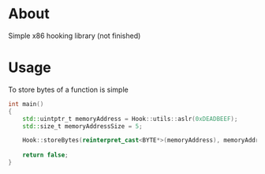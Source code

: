 # About
Simple x86 hooking library (not finished)
# Usage
To store bytes of a function is simple
```cpp
int main()
{
    std::uintptr_t memoryAddress = Hook::utils::aslr(0xDEADBEEF);
    std::size_t memoryAddressSize = 5;

    Hook::storeBytes(reinterpret_cast<BYTE*>(memoryAddress), memoryAddressSize);
    
    return false;
}
```
